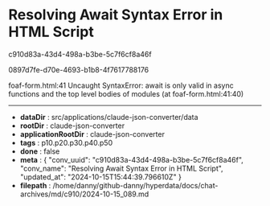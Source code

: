 # Resolving Await Syntax Error in HTML Script

c910d83a-43d4-498a-b3be-5c7f6cf8a46f

0897d7fe-d70e-4693-b1b8-4f7617788176

foaf-form.html:41 Uncaught SyntaxError: await is only valid in async functions and the top level bodies of modules (at foaf-form.html:41:40)

---

* **dataDir** : src/applications/claude-json-converter/data
* **rootDir** : claude-json-converter
* **applicationRootDir** : claude-json-converter
* **tags** : p10.p20.p30.p40.p50
* **done** : false
* **meta** : {
  "conv_uuid": "c910d83a-43d4-498a-b3be-5c7f6cf8a46f",
  "conv_name": "Resolving Await Syntax Error in HTML Script",
  "updated_at": "2024-10-15T15:44:39.796610Z"
}
* **filepath** : /home/danny/github-danny/hyperdata/docs/chat-archives/md/c910/2024-10-15_089.md